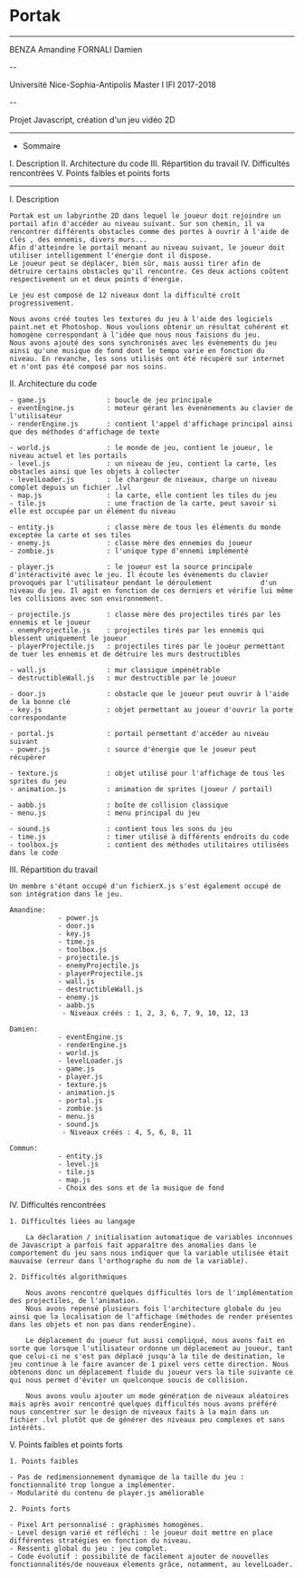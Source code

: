 # Portak

------------------------------------
BENZA Amandine
FORNALI Damien

--

Université Nice-Sophia-Antipolis
Master I IFI
2017-2018

--

Projet Javascript, création d'un jeu vidéo 2D

------------------------------------


- Sommaire

I. Description
II. Architecture du code
III. Répartition du travail
IV. Difficultés rencontrées
V. Points faibles et points forts

----

I. Description

    Portak est un labyrinthe 2D dans lequel le joueur doit rejoindre un portail afin d'accéder au niveau suivant. Sur son chemin, il va rencontrer différents obstacles comme des portes à ouvrir à l'aide de clés , des ennemis, divers murs...
    Afin d'atteindre le portail menant au niveau suivant, le joueur doit utiliser intelligemment l'énergie dont il dispose.
    Le joueur peut se déplacer, bien sûr, mais aussi tirer afin de détruire certains obstacles qu'il rencontre. Ces deux actions coûtent respectivement un et deux points d'énergie.

    Le jeu est composé de 12 niveaux dont la difficulté croît progressivement.

    Nous avons créé toutes les textures du jeu à l'aide des logiciels paint.net et Photoshop. Nous voulions obtenir un résultat cohérent et homogène correspondant à l'idée que nous nous faisions du jeu.
    Nous avons ajouté des sons synchronisés avec les évènements du jeu ainsi qu'une musique de fond dont le tempo varie en fonction du niveau. En revanche, les sons utilisés ont été récupéré sur internet et n'ont pas été composé par nos soins.


II. Architecture du code

    - game.js 				: boucle de jeu principale
    - eventEngine.js 		: moteur gérant les évenènements au clavier de l'utilisateur
    - renderEngine.js 		: contient l'appel d'affichage principal ainsi que des méthodes d'affichage de texte

    - world.js 				: le monde de jeu, contient le joueur, le niveau actuel et les portails
    - level.js 				: un niveau de jeu, contient la carte, les obstacles ainsi que les objets à collecter
    - levelLoader.js 		: le chargeur de niveaux, charge un niveau complet depuis un fichier .lvl
    - map.js 				: la carte, elle contient les tiles du jeu
    - tile.js 				: une fraction de la carte, peut savoir si elle est occupée par un élément du niveau

    - entity.js 			: classe mère de tous les éléments du monde exceptée la carte et ses tiles
    - enemy.js 				: classe mère des ennemies du joueur
    - zombie.js 			: l'unique type d'ennemi implémenté

    - player.js 			: le joueur est la source principale d'intéractivité avec le jeu. Il écoute les évènements du clavier provoqués par l'utilisateur pendant le déroulement            d'un niveau du jeu. Il agit en fonction de ces derniers et vérifie lui même les collisions avec son environnement.

    - projectile.js 		: classe mère des projectiles tirés par les ennemis et le joueur
    - enemyProjectile.js 	: projectiles tirés par les ennemis qui blessent uniquement le joueur
    - playerProjectile.js 	: projectiles tirés par le joueur permettant de tuer les ennemis et de détruire les murs destructibles

    - wall.js 				: mur classique impénétrable
    - destructibleWall.js 	: mur destructible par le joueur

    - door.js 				: obstacle que le joueur peut ouvrir à l'aide de la bonne clé
    - key.js 				: objet permettant au joueur d'ouvrir la porte correspondante

    - portal.js 			: portail permettant d'accéder au niveau suivant
    - power.js 				: source d'énergie que le joueur peut récupèrer

    - texture.js 			: objet utilisé pour l'affichage de tous les sprites du jeu
    - animation.js 			: animation de sprites (joueur / portail)

    - aabb.js 				: boîte de collision classique
    - menu.js 				: menu principal du jeu

    - sound.js 				: contient tous les sons du jeu
    - time.js 				: timer utilisé à différents endroits du code
    - toolbox.js 			: contient des méthodes utilitaires utilisées dans le code


III. Répartition du travail

    Un membre s'étant occupé d'un fichierX.js s'est également occupé de son intégration dans le jeu.
    
	Amandine: 
				- power.js
				- door.js
				- key.js
				- time.js
				- toolbox.js
				- projectile.js
				- enemyProjectile.js
				- playerProjectile.js
				- wall.js
				- destructibleWall.js
				- enemy.js
				- aabb.js
                 - Niveaux créés : 1, 2, 3, 6, 7, 9, 10, 12, 13

	Damien:
				- eventEngine.js
				- renderEngine.js
				- world.js
				- levelLoader.js
				- game.js
				- player.js
				- texture.js
				- animation.js
				- portal.js
				- zombie.js
				- menu.js
				- sound.js
                 - Niveaux créés : 4, 5, 6, 8, 11

	Commun:
				- entity.js
				- level.js
				- tile.js
				- map.js
				- Choix des sons et de la musique de fond

IV. Difficultés rencontrées

	1. Difficultés liées au langage

		La déclaration / initialisation automatique de variables inconnues de Javascript a parfois fait apparaître des anomalies dans le comportement du jeu sans nous indiquer que la variable utilisée était mauvaise (erreur dans l'orthographe du nom de la variable).

	2. Difficultés algorithmiques

		Nous avons rencontré quelques difficultés lors de l'implémentation des projectiles, de l'animation.
		Nous avons repensé plusieurs fois l'architecture globale du jeu ainsi que la localisation de l'affichage (méthodes de render présentes dans les objets et non pas dans renderEngine).

		Le déplacement du joueur fut aussi compliqué, nous avons fait en sorte que lorsque l'utilisateur ordonne un déplacement au joueur, tant que celui-ci ne s'est pas déplacé jusqu'à la tile de destination, le jeu continue à le faire avancer de 1 pixel vers cette direction. Nous obtenons donc un déplacement fluide du joueur vers la tile suivante ce qui nous permet d'éviter un quelconque soucis de collision.

		Nous avons voulu ajouter un mode génération de niveaux aléatoires mais après avoir rencontré quelques difficultés nous avons préféré nous concentrer sur le design de niveaux faits à la main dans un fichier .lvl plutôt que de générer des niveaux peu complexes et sans intérêts.
        
V. Points faibles et points forts

    1. Points faibles
    
    - Pas de redimensionnement dynamique de la taille du jeu : fonctionnalité trop longue a implémenter.
    - Modularité du contenu de player.js améliorable
    
    2. Points forts
    
    - Pixel Art personnalisé : graphismes homogènes.
    - Level design varié et réfléchi : le joueur doit mettre en place différentes stratégies en fonction du niveau.
    - Ressenti global du jeu : jeu complet.
    - Code évolutif : possibilité de facilement ajouter de nouvelles fonctionnalités/de nouveaux élements grâce, notamment, au levelLoader.

